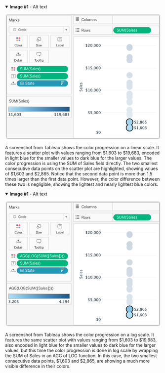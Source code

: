 <details open>
<summary><b>Image #1</b> - Alt text</summary>

![1](1.png)

A screenshot from Tableau shows the color progression on a linear scale. It features a scatter plot with values ranging from $1,603 to $19,683, encoded in light blue for the smaller values to dark blue for the larger values. The color progression is using the SUM of Sales field directly. The two smallest consecutive data points on the scatter plot are highlighted, showing values of $1,603 and $2,865. Notice that the second data point is more than 1.5 times larger than the first data point. However, the color difference between these two is negligible, showing the lightest and nearly lightest blue colors.
</details>

<details open>
<summary><b>Image #1</b> - Alt text</summary>

![2](2.png)

A screenshot from Tableau shows the color progression on a log scale. It features the same scatter plot with values ranging from $1,603 to $19,683, also encoded in light blue for the smaller values to dark blue for the larger values, but this time the color progression is done in log scale by wrapping the SUM of Sales in an AGG of LOG function. In this case, the two smallest consecutive data points, $1,603 and $2,865, are showing a much more visible difference in their colors.
</details>
